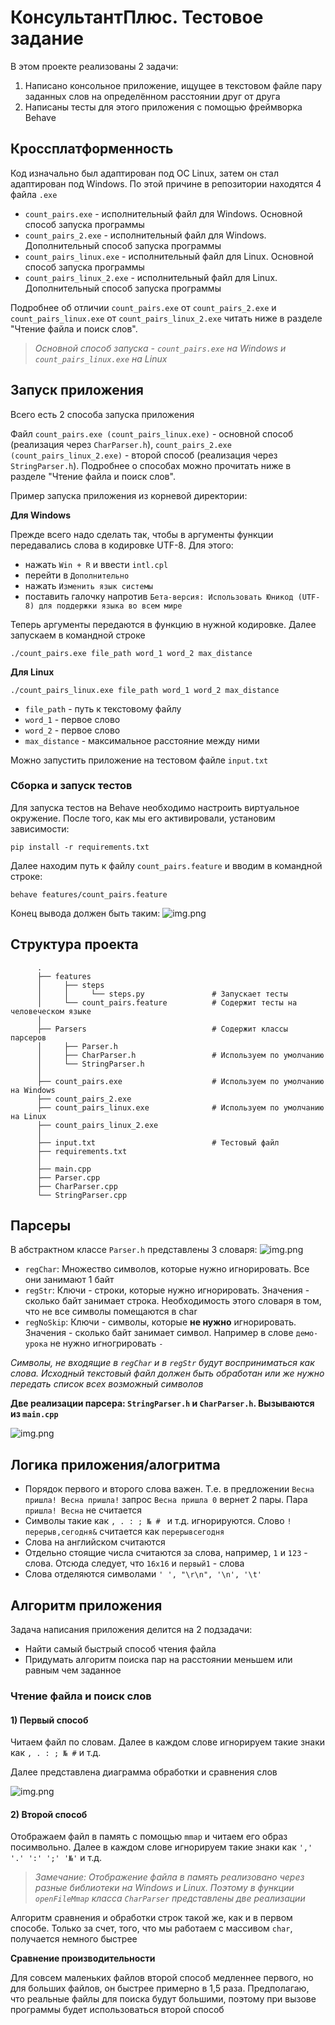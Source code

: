 # КонсультантПлюс. Тестовое задание

В этом проекте реализованы 2 задачи:
1) Написано консольное приложение, ищущее в текстовом файле пару заданных слов
   на определённом расстоянии друг от друга
2) Написаны тесты для этого приложения с помощью фреймворка Behave

## Кроссплатформенность 

Код изначально был адаптирован под ОС Linux, затем он стал адаптирован под Windows.
По этой причине в репозитории находятся 4 файла ```.exe```

* ```count_pairs.exe``` - исполнительный файл для Windows. Основной способ запуска программы
* ```count_pairs_2.exe``` - исполнительный файл для Windows. Дополнительный способ запуска программы
* ```count_pairs_linux.exe``` - исполнительный файл для Linux. Основной способ запуска программы
* ```count_pairs_linux_2.exe``` - исполнительный файл для Linux. Дополнительный способ запуска программы

Подробнее об отличии ```count_pairs.exe``` от ```count_pairs_2.exe``` и ```count_pairs_linux.exe``` от ```count_pairs_linux_2.exe```
читать ниже в разделе "Чтение файла и поиск слов".

>_Основной способ запуска - ```count_pairs.exe``` на Windows и ```count_pairs_linux.exe``` на Linux_ 

## Запуск приложения
Всего есть 2 способа запуска приложения

Файл ```count_pairs.exe (count_pairs_linux.exe)``` - основной способ (реализация через ```CharParser.h```), ```count_pairs_2.exe (count_pairs_linux_2.exe)``` - второй способ (реализация через ```StringParser.h```).
Подробнее о способах можно прочитать ниже в разделе "Чтение файла и поиск слов".

Пример запуска приложения из корневой директории:

**Для Windows**

Прежде всего надо сделать так, чтобы в аргументы функции передавались слова в кодировке UTF-8. Для этого:

* нажать ```Win + R``` и ввести ```intl.cpl```
* перейти в ```Дополнительно```
* нажать ```Изменить язык системы```
* поставить галочку напротив ```Бета-версия: Использовать Юникод (UTF-8) для поддержки языка во всем мире```

Теперь аргументы передаются в функцию в нужной кодировке. Далее запускаем в командной строке 
```
./count_pairs.exe file_path word_1 word_2 max_distance 
```

**Для Linux**
```
./count_pairs_linux.exe file_path word_1 word_2 max_distance 
```

* ```file_path``` - путь к текстовому файлу
* ```word_1``` - первое слово
* ```word_2``` - первое слово
* ```max_distance``` - максимальное расстояние между ними

Можно запустить приложение на тестовом файле ``` input.txt ```

### Сборка и запуск тестов

Для запуска тестов на Behave необходимо настроить виртуальное окружение.
После того, как мы его активировали, установим зависимости:
```
pip install -r requirements.txt 
```

Далее находим путь к файлу ```count_pairs.feature``` и вводим в командной строке:
```
behave features/count_pairs.feature
```

Конец вывода должен быть таким:
![img.png](images/img.png)


## Структура проекта

```
      .
      ├── features                        
      │     ├── steps  
      │     │     └── steps.py               # Запускает тесты
      │     └── count_pairs.feature          # Содержит тесты на человеческом языке
      │    
      ├── Parsers                            # Содержит классы парсеров
      │     ├── Parser.h
      │     ├── CharParser.h                 # Используем по умолчанию
      │     └── StringParser.h
      │    
      ├── count_pairs.exe                    # Используем по умолчанию на Windows
      ├── count_pairs_2.exe
      ├── count_pairs_linux.exe              # Используем по умолчанию на Linux
      ├── count_pairs_linux_2.exe
      │    
      ├── input.txt                          # Тестовый файл
      ├── requirements.txt
      │    
      ├── main.cpp
      ├── Parser.cpp
      ├── CharParser.cpp
      └── StringParser.cpp
```

## Парсеры

В абстрактном классе ```Parser.h``` представлены 3 словаря:
![img.png](images/dictionaries.png)

* ```regChar```: Множество символов, которые нужно игнорировать. Все они занимают 1 байт
* ```regStr```: Ключи - строки, которые нужно игнорировать. Значения - сколько байт занимает строка. Необходимость этого словаря в том, что не все символы помещаются в char
* ```regNoSkip```: Ключи - символы, которые **не нужно** игнорировать. Значения - сколько байт занимает символ. Например в слове ```демо-урока``` не нужно игногрировать ```-```

_Символы, не входящие в ```regChar``` и в ```regStr``` будут восприниматься как слова. Исходный текстовый файл должен быть обработан или же нужно передать список всех возможный символов_

**Две реализации парсера: ```StringParser.h``` и ```CharParser.h```. Вызываются из ```main.cpp```**

![img.png](images/parser.png)

## Логика приложения/алогритма

* Порядок первого и второго слова важен. Т.е. в предложении ```Весна пришла! Весна пришла!``` запрос ```Весна пришла 0``` вернет 2 пары. Пара ```пришла! Весна``` не считается
* Символы такие как ```, . : ; № # ``` и т.д. игнорируются. Слово ```!перерыв,сегодня&``` считается как ```перерывсегодня``` 
* Слова на английском считаются
* Отдельно стоящие числа считаются за слова, например, ```1``` и ```123``` - слова. Отсюда следует, что ```16x16``` и ```первый1``` - слова
* Слова отделяются символами ```' ', "\r\n", '\n', '\t'  ```



## Алгоритм приложения

Задача написания приложения делится на 2 подзадачи:
* Найти самый быстрый способ чтения файла
* Придумать алгоритм поиска пар на расстоянии меньшем или равным чем заданное 
  
  
### Чтение файла и поиск слов

#### 1) Первый способ

Читаем файл по словам. Далее в каждом слове игнорируем такие знаки как `````, . : ; № #````` и т.д.

Далее представлена диаграмма обработки и сравнения слов

![img.png](images/scheme.png)

#### 2) Второй способ

Отображаем файл в память с помощью ```mmap``` и читаем его образ посимвольно. Далее в каждом слове игнорируем такие знаки как ```',' '.' ':' ';' '№'``` и т.д.

>_Замечание: Отображение файла в память реализовано через разные библиотеки на Windows и Linux. 
Поэтому в функции ```openFileMmap``` класса ```CharParser``` представлены две реализации_

Алгоритм сравнения и обработки строк такой же, как и в первом способе. Только за счет, того, что мы работаем с массивом ```char```, получается немного быстрее


**Сравнение производительности**

Для совсем маленьких файлов второй способ медленнее первого, но для больших файлов, он быстрее примерно в 1,5 раза.
Предполагаю, что реальные файлы для поиска будут большими, поэтому при вызове программы будет использоваться второй способ




